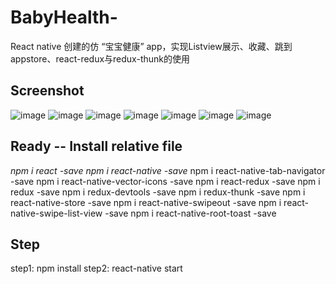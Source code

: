 # BabyHealth-
React native 创建的仿 “宝宝健康” app，实现Listview展示、收藏、跳到appstore、react-redux与redux-thunk的使用

## Screenshot
![image](https://github.com/liuhongjun719/BabyHealth-/blob/master/screenshots/1.png)
![image](https://github.com/liuhongjun719/BabyHealth-/blob/master/screenshots/2.png)
![image](https://github.com/liuhongjun719/BabyHealth-/blob/master/screenshots/3.png)
![image](https://github.com/liuhongjun719/BabyHealth-/blob/master/screenshots/4.png)
![image](https://github.com/liuhongjun719/BabyHealth-/blob/master/screenshots/5.png)
![image](https://github.com/liuhongjun719/BabyHealth-/blob/master/screenshots/6.png)
![image](https://github.com/liuhongjun719/BabyHealth-/blob/master/screenshots/7.png)


## Ready -- Install relative file
*npm i react -save*
*npm i react-native -save*
npm i react-native-tab-navigator -save
npm i react-native-vector-icons -save
npm i react-redux -save
npm i redux -save
npm i redux-devtools -save
npm i redux-thunk -save
npm i react-native-store -save
npm i react-native-swipeout -save
npm i react-native-swipe-list-view -save
npm i react-native-root-toast -save



## Step
step1:  npm install
step2:  react-native start

